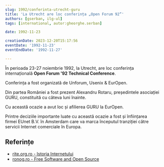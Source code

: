 ```yaml
---
slug: 1992/conferinta-utrecht-guru
title: 'La Utrecht are loc conferința „Open Forum 92”'
authors: [gserban, ilg-ul]
tags: [international, autor:gheorghe.serban]

date: 1992-11-23

creationDate: 2023-12-20T15:17:56
eventDate: '1992-11-23'
eventEndDate: '1992-11-27'

---
```


În perioada 23-27 noiembrie 1992, la Utrecht, are loc conferința
internațională **Open Forum '92 Technical Conference**.

<!-- truncate -->

Conferința a fost organizată de Unforum, Usenix & EurOpen.

Din partea României a fost prezent Alexandru Rotaru, președintele
asociației GURU,
constituită cu câteva luni înainte.

Cu această ocazie a avut loc și afilierea GURU la EurOpen.

Printre deciziile importante luate cu această ocazie a fost și
înființarea firmei EUnet B.V. în Amsterdam care va marca începutul
tranziției către servicii Internet comerciale în Europa.

## Referințe

- [rite.org.ro - Istoria Internetului](https://rite.org.ro/istoria-internetului/)
- [ronog.ro - Free Software and Open Source](https://ronog.ro/presentations/ronog8/Alexandru_Rotaru-RoLink_Plus_SA-Free_Software_and_Open_Source_a_personal_experience.pdf)
